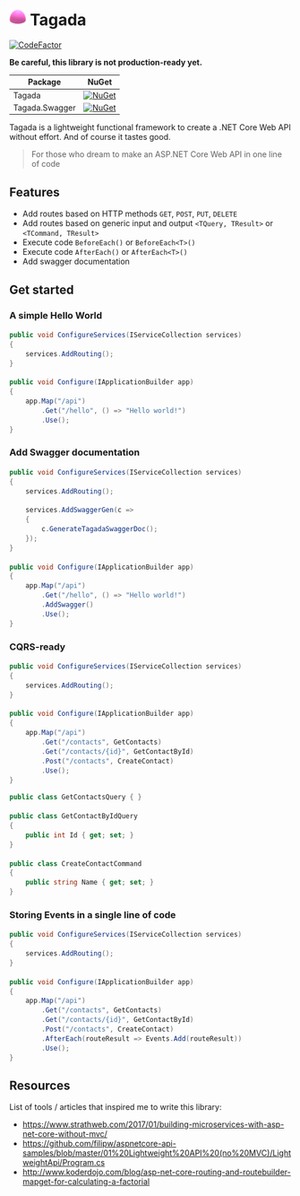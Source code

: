 # <span style="margin-bottom: -5px;"><img src="https://github.com/Odonno/tagada/blob/master/Images/tagada.png?raw=true" width="30" height="30" /></span> Tagada

[![CodeFactor](https://www.codefactor.io/repository/github/odonno/tagada/badge)](https://www.codefactor.io/repository/github/odonno/tagada)

**Be careful, this library is not production-ready yet.**

| Package        | NuGet                                                                                                         |
|----------------|---------------------------------------------------------------------------------------------------------------|
| Tagada         | [![NuGet](https://img.shields.io/nuget/v/Tagada.svg)](https://www.nuget.org/packages/Tagada/)                 |
| Tagada.Swagger | [![NuGet](https://img.shields.io/nuget/v/Tagada.Swagger.svg)](https://www.nuget.org/packages/Tagada.Swagger/) |

Tagada is a lightweight functional framework to create a .NET Core Web API without effort. And of course it tastes good.

> For those who dream to make an ASP.NET Core Web API in one line of code

## Features

* Add routes based on HTTP methods `GET`, `POST`, `PUT`, `DELETE`
* Add routes based on generic input and output `<TQuery, TResult>` or `<TCommand, TResult>`
* Execute code `BeforeEach()` or `BeforeEach<T>()`
* Execute code `AfterEach()` or `AfterEach<T>()`
* Add swagger documentation

## Get started

### A simple Hello World

```csharp
public void ConfigureServices(IServiceCollection services)
{
    services.AddRouting();
}

public void Configure(IApplicationBuilder app)
{
    app.Map("/api")
        .Get("/hello", () => "Hello world!")
        .Use();
}
```


### Add Swagger documentation

```csharp
public void ConfigureServices(IServiceCollection services)
{
    services.AddRouting();

    services.AddSwaggerGen(c =>
    {
        c.GenerateTagadaSwaggerDoc();
    });
}

public void Configure(IApplicationBuilder app)
{
    app.Map("/api")
        .Get("/hello", () => "Hello world!")
        .AddSwagger()
        .Use();
}
```

### CQRS-ready

```csharp
public void ConfigureServices(IServiceCollection services)
{
    services.AddRouting();
}

public void Configure(IApplicationBuilder app)
{
    app.Map("/api")
        .Get("/contacts", GetContacts)
        .Get("/contacts/{id}", GetContactById)
        .Post("/contacts", CreateContact)
        .Use();
}
```

```csharp
public class GetContactsQuery { }

public class GetContactByIdQuery
{
    public int Id { get; set; }
}

public class CreateContactCommand
{
    public string Name { get; set; }
}
```

### Storing Events in a single line of code

```csharp
public void ConfigureServices(IServiceCollection services)
{
    services.AddRouting();
}

public void Configure(IApplicationBuilder app)
{
    app.Map("/api")
        .Get("/contacts", GetContacts)
        .Get("/contacts/{id}", GetContactById)
        .Post("/contacts", CreateContact)
        .AfterEach(routeResult => Events.Add(routeResult))
        .Use();
}
```

## Resources

List of tools / articles that inspired me to write this library:

* https://www.strathweb.com/2017/01/building-microservices-with-asp-net-core-without-mvc/
* https://github.com/filipw/aspnetcore-api-samples/blob/master/01%20Lightweight%20API%20(no%20MVC)/LightweightApi/Program.cs
* http://www.koderdojo.com/blog/asp-net-core-routing-and-routebuilder-mapget-for-calculating-a-factorial
